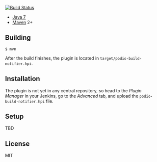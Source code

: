 
[![Build Status](https://jenkins.bleacherreport.com/buildStatus/icon?job=sample-jenkins-origin-branch1)](https://jenkins.bleacherreport.com/job/sample-jenkins-origin-branch1/)


* [Java 7](http://java.com)
* [Maven](http://maven.apache.org) 2+

## Building

	$ mvn

After the build finishes, the plugin is located in `target/podio-build-notifier.hpi`.

## Installation

The plugin is not yet in any central repository, so head to the *Plugin Manager* in your Jenkins, go to the *Advanced* tab, and upload the `podio-build-notifier.hpi` file.

## Setup

TBD

## License

MIT
